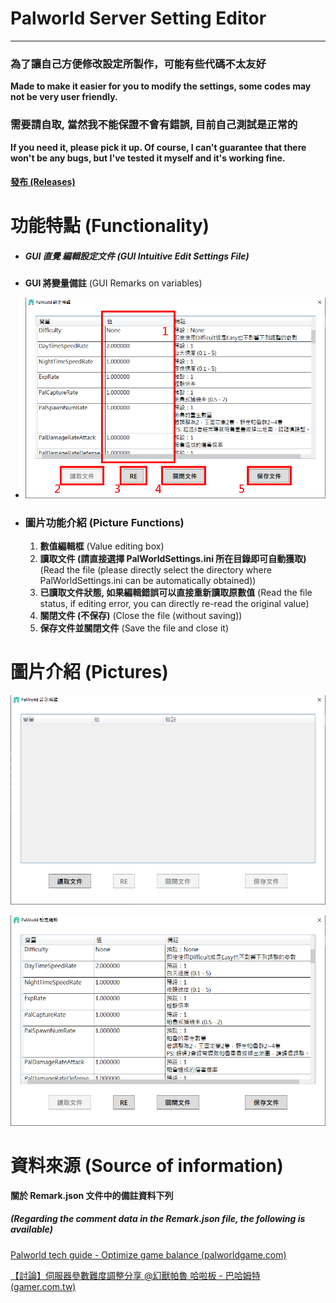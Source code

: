# Palworld Server Setting Editor

------

### 為了讓自己方便修改設定所製作，可能有些代碼不太友好

**Made to make it easier for you to modify the settings, some codes may not be very user friendly.**

### 需要請自取, 當然我不能保證不會有錯誤, 目前自己測試是正常的

**If you need it, please pick it up. Of course, I can't guarantee that there won't be any bugs, but I've tested it myself and it's working fine.**

#### [發布 (Releases)](https://github.com/murayuki/PalWorld-SettingTools/releases)


# 功能特點 (Functionality)

* ##### GUI 直覺 編輯設定文件 (GUI Intuitive Edit Settings File)

* **GUI 將變量備註** (GUI Remarks on variables)

* ![img03](./Images/img03.png)

* ### 圖片功能介紹 (Picture Functions)

  1. **數值編輯框** 
     (Value editing box)
  2. **讀取文件 (請直接選擇 PalWorldSettings.ini 所在目錄即可自動獲取)**
     (Read the file (please directly select the directory where PalWorldSettings.ini can be automatically obtained))
  3. **已讀取文件狀態, 如果編輯錯誤可以直接重新讀取原數值**
     (Read the file status, if editing error, you can directly re-read the original value)
  4. **關閉文件 (不保存)**
     (Close the file (without saving))
  5. **保存文件並關閉文件**
     (Save the file and close it)



# 圖片介紹 (Pictures)

![img01](./Images/img01.png)

![img02](./Images/img02.png)



# 資料來源 (Source of information)

**關於 Remark.json 文件中的備註資料下列**

##### **(Regarding the comment data in the Remark.json file, the following is available)**

[Palworld tech guide - Optimize game balance (palworldgame.com)](https://tech.palworldgame.com/optimize-game-balance)

[【討論】伺服器參數難度調整分享 @幻獸帕魯 哈啦板 - 巴哈姆特 (gamer.com.tw)](https://forum.gamer.com.tw/C.php?bsn=71458&snA=227)

